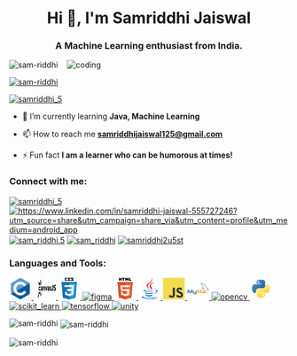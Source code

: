 <h1 align="center">Hi 👋, I'm Samriddhi Jaiswal</h1>
<h3 align="center">A Machine Learning enthusiast from India.</h3>

<img align="right" alt="coding" width="400" src=" ![image](https://github.com/sam-riddhi/Sam-riddhi/assets/120332474/9db2874b-f871-45de-916d-45b51dfad97a)
">

<p align="left"> <img src="https://komarev.com/ghpvc/?username=sam-riddhi&label=Profile%20views&color=0e75b6&style=flat" alt="sam-riddhi" /> </p>

<p align="left"> <a href="https://github.com/ryo-ma/github-profile-trophy"><img src="https://github-profile-trophy.vercel.app/?username=sam-riddhi" alt="sam-riddhi" /></a> </p>

<p align="left"> <a href="https://twitter.com/samriddhi_5" target="blank"><img src="https://img.shields.io/twitter/follow/samriddhi_5?logo=twitter&style=for-the-badge" alt="samriddhi_5" /></a> </p>

- 🌱 I’m currently learning **Java, Machine Learning**

- 📫 How to reach me **samriddhijaiswal125@gmail.com**

- ⚡ Fun fact **I am a learner who can be humorous at times!**

<h3 align="left">Connect with me:</h3>
<p align="left">
<a href="https://twitter.com/samriddhi_5" target="blank"><img align="center" src="https://raw.githubusercontent.com/rahuldkjain/github-profile-readme-generator/master/src/images/icons/Social/twitter.svg" alt="samriddhi_5" height="30" width="40" /></a>
<a href="https://linkedin.com/in/https://www.linkedin.com/in/samriddhi-jaiswal-555727246?utm_source=share&utm_campaign=share_via&utm_content=profile&utm_medium=android_app" target="blank"><img align="center" src="https://raw.githubusercontent.com/rahuldkjain/github-profile-readme-generator/master/src/images/icons/Social/linked-in-alt.svg" alt="https://www.linkedin.com/in/samriddhi-jaiswal-555727246?utm_source=share&utm_campaign=share_via&utm_content=profile&utm_medium=android_app" height="30" width="40" /></a>
<a href="https://instagram.com/sam_riddhi.5" target="blank"><img align="center" src="https://raw.githubusercontent.com/rahuldkjain/github-profile-readme-generator/master/src/images/icons/Social/instagram.svg" alt="sam_riddhi.5" height="30" width="40" /></a>
<a href="https://www.leetcode.com/sam_riddhi" target="blank"><img align="center" src="https://raw.githubusercontent.com/rahuldkjain/github-profile-readme-generator/master/src/images/icons/Social/leet-code.svg" alt="sam_riddhi" height="30" width="40" /></a>
<a href="https://auth.geeksforgeeks.org/user/samriddhi2u5st" target="blank"><img align="center" src="https://raw.githubusercontent.com/rahuldkjain/github-profile-readme-generator/master/src/images/icons/Social/geeks-for-geeks.svg" alt="samriddhi2u5st" height="30" width="40" /></a>
</p>

<h3 align="left">Languages and Tools:</h3>
<p align="left"> <a href="https://www.cprogramming.com/" target="_blank" rel="noreferrer"> <img src="https://raw.githubusercontent.com/devicons/devicon/master/icons/c/c-original.svg" alt="c" width="40" height="40"/> </a> <a href="https://canvasjs.com" target="_blank" rel="noreferrer"> <img src="https://raw.githubusercontent.com/Hardik0307/Hardik0307/master/assets/canvasjs-charts.svg" alt="canvasjs" width="40" height="40"/> </a> <a href="https://www.w3schools.com/css/" target="_blank" rel="noreferrer"> <img src="https://raw.githubusercontent.com/devicons/devicon/master/icons/css3/css3-original-wordmark.svg" alt="css3" width="40" height="40"/> </a> <a href="https://www.figma.com/" target="_blank" rel="noreferrer"> <img src="https://www.vectorlogo.zone/logos/figma/figma-icon.svg" alt="figma" width="40" height="40"/> </a> <a href="https://www.w3.org/html/" target="_blank" rel="noreferrer"> <img src="https://raw.githubusercontent.com/devicons/devicon/master/icons/html5/html5-original-wordmark.svg" alt="html5" width="40" height="40"/> </a> <a href="https://www.java.com" target="_blank" rel="noreferrer"> <img src="https://raw.githubusercontent.com/devicons/devicon/master/icons/java/java-original.svg" alt="java" width="40" height="40"/> </a> <a href="https://developer.mozilla.org/en-US/docs/Web/JavaScript" target="_blank" rel="noreferrer"> <img src="https://raw.githubusercontent.com/devicons/devicon/master/icons/javascript/javascript-original.svg" alt="javascript" width="40" height="40"/> </a> <a href="https://www.mysql.com/" target="_blank" rel="noreferrer"> <img src="https://raw.githubusercontent.com/devicons/devicon/master/icons/mysql/mysql-original-wordmark.svg" alt="mysql" width="40" height="40"/> </a> <a href="https://opencv.org/" target="_blank" rel="noreferrer"> <img src="https://www.vectorlogo.zone/logos/opencv/opencv-icon.svg" alt="opencv" width="40" height="40"/> </a> <a href="https://www.python.org" target="_blank" rel="noreferrer"> <img src="https://raw.githubusercontent.com/devicons/devicon/master/icons/python/python-original.svg" alt="python" width="40" height="40"/> </a> <a href="https://scikit-learn.org/" target="_blank" rel="noreferrer"> <img src="https://upload.wikimedia.org/wikipedia/commons/0/05/Scikit_learn_logo_small.svg" alt="scikit_learn" width="40" height="40"/> </a> <a href="https://www.tensorflow.org" target="_blank" rel="noreferrer"> <img src="https://www.vectorlogo.zone/logos/tensorflow/tensorflow-icon.svg" alt="tensorflow" width="40" height="40"/> </a> <a href="https://unity.com/" target="_blank" rel="noreferrer"> <img src="https://www.vectorlogo.zone/logos/unity3d/unity3d-icon.svg" alt="unity" width="40" height="40"/> </a> </p>

<p><img align="left" src="https://github-readme-stats.vercel.app/api/top-langs?username=sam-riddhi&show_icons=true&locale=en&layout=compact" alt="sam-riddhi" /></p>

<p>&nbsp;<img align="center" src="https://github-readme-stats.vercel.app/api?username=sam-riddhi&show_icons=true&locale=en" alt="sam-riddhi" /></p>

<p><img align="center" src="https://github-readme-streak-stats.herokuapp.com/?user=sam-riddhi&" alt="sam-riddhi" /></p>
